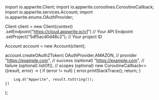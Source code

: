 import io.appwrite.Client;
import io.appwrite.coroutines.CoroutineCallback;
import io.appwrite.services.Account;
import io.appwrite.enums.OAuthProvider;

Client client = new Client(context)
    .setEndpoint("https://cloud.appwrite.io/v1") // Your API Endpoint
    .setProject("5df5acd0d48c2"); // Your project ID

Account account = new Account(client);

account.createOAuth2Token(
    OAuthProvider.AMAZON, // provider 
    "https://example.com", // success (optional)
    "https://example.com", // failure (optional)
    listOf(), // scopes (optional)
    new CoroutineCallback<>((result, error) -> {
        if (error != null) {
            error.printStackTrace();
            return;
        }

        Log.d("Appwrite", result.toString());
    })
);

